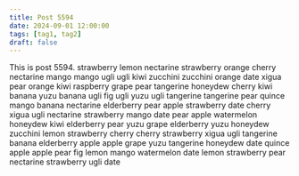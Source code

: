 ```yaml
---
title: Post 5594
date: 2024-09-01 12:00:00
tags: [tag1, tag2]
draft: false
---
```

This is post 5594.
strawberry
lemon
nectarine
strawberry
orange
cherry
nectarine
mango
mango
ugli
ugli
kiwi
zucchini
zucchini
orange
date
xigua
pear
orange
kiwi
raspberry
grape
pear
tangerine
honeydew
cherry
kiwi
banana
yuzu
banana
ugli
fig
ugli
yuzu
ugli
tangerine
tangerine
pear
quince
mango
banana
nectarine
elderberry
pear
apple
strawberry
date
cherry
xigua
ugli
nectarine
strawberry
mango
date
pear
apple
watermelon
honeydew
kiwi
elderberry
pear
yuzu
grape
elderberry
yuzu
honeydew
zucchini
lemon
strawberry
cherry
cherry
strawberry
xigua
ugli
tangerine
banana
elderberry
apple
apple
grape
yuzu
tangerine
honeydew
date
quince
apple
apple
pear
fig
lemon
mango
watermelon
date
lemon
strawberry
pear
nectarine
strawberry
ugli
date
